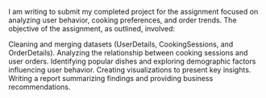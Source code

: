 I am writing to submit my completed project for the assignment focused on analyzing user behavior, cooking preferences, and order trends. The objective of the assignment, as outlined, involved:

Cleaning and merging datasets (UserDetails, CookingSessions, and OrderDetails).
Analyzing the relationship between cooking sessions and user orders.
Identifying popular dishes and exploring demographic factors influencing user behavior.
Creating visualizations to present key insights.
Writing a report summarizing findings and providing business recommendations.
